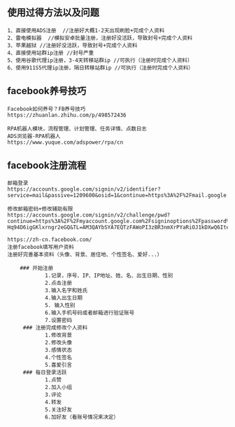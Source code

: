 ## 使用过得方法以及问题
    1、直接使用ADS注册  //注册好大概1-2天出现刷脸+完成个人资料
    2、雷电模拟器  //模拟安卓批量注册，注册好没活跃，导致封号+完成个人资料
    3、苹果越狱 //注册好没活跃，导致封号+完成个人资料
    4、直接使用站群ip注册 //封号严重
    5、使用谷歌代理ip注册，3-4天转移站群ip //可执行（注册时完成个人资料）
    6、使用911S5代理ip注册，隔日转移站群ip //可执行（注册时完成个人资料）

## facebook养号技巧
    Facebook如何养号？FB养号技巧
    https://zhuanlan.zhihu.com/p/498572436

    RPA机器人模块，流程管理、计划管理、任务详情、点数日志
    ADS浏览器-RPA机器人
    https://www.yuque.com/adspower/rpa/cn

## facebook注册流程
    邮箱登录
    https://accounts.google.com/signin/v2/identifier?service=mail&passive=1209600&osid=1&continue=https%3A%2F%2Fmail.google.com%2Fmail%2Fu%2F0%2F&followup=https%3A%2F%2Fmail.google.com%2Fmail%2Fu%2F0%2F&emr=1&flowName=GlifWebSignIn&flowEntry=ServiceLogin#inbox

    修改邮箱密码+修改辅助有限
    https://accounts.google.com/signin/v2/challenge/pwd?continue=https%3A%2F%2Fmyaccount.google.com%2Fsigninoptions%2Fpassword%3Fcontinue%3Dhttps%3A%2F%2Fmyaccount.google.com%2Fsecurity%3Fhl%253Den&service=accountsettings&hl=en&sarp=1&scc=1&rart=ANgoxcePswVDEwdj5dLL7Gccf9vP2oaxrUGLocHpeU0b54JVg3VJ3N7GvFtQewi953SBsA2wBcu2W-Hq94D6igGKlxrngr2eGQ&TL=AM3QAYbSYA7EQTzFAWoPI3zBR3nmXrPYaRiOJ1kDXwQ6Itee3W54jTzRX5cC60FE&flowName=GlifWebSignIn&cid=1&flowEntry=ServiceLogin

    https://zh-cn.facebook.com/
    注册facebook填写用户资料
    注册好完善基本资料（头像、背景、居住地、个性签名、爱好...）
        
        ### 开始注册
                1.记录，序号、IP、IP地址、姓、名、出生日期、性别
                2.点击注册
                3.输入名字和姓氏
                4.输入出生日期
                5. 输入性别
                6.输入手机号码或者邮箱进行验证账号
                7.设置密码
         ### 注册完成修改个人资料
                1.修改背景
                2.修改头像
                3.感情状态
                4.个性签名
                5.喜爱引言
         ### 每日登录活跃
                1.点赞
                2.加入小组
                3.评论
                4.转发
                5.关注好友
                6.加好友（看账号情况来决定）
